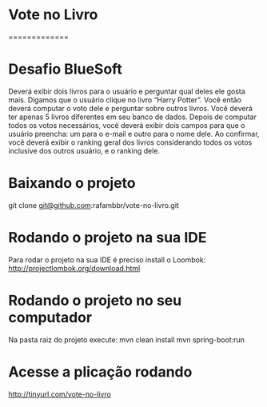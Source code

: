 # Vote no Livro
=============

# Desafio BlueSoft

Deverá exibir dois livros para o usuário e perguntar qual deles ele gosta mais. Digamos que o usuário clique no livro “Harry Potter”. Você então deverá computar o voto dele e perguntar sobre outros livros.  Você deverá ter apenas 5 livros diferentes em seu banco de dados. Depois de computar todos os votos necessários, você deverá exibir dois campos para que o usuário preencha: um para o e-mail e outro para o nome dele. Ao confirmar, você deverá exibir o ranking geral dos livros considerando todos os votos inclusive dos outros usuário, e o ranking dele.

# Baixando o projeto
git clone git@github.com:rafambbr/vote-no-livro.git

# Rodando o projeto na sua IDE
Para rodar o projeto na sua IDE é preciso install o Loombok: 
http://projectlombok.org/download.html

# Rodando o projeto no seu computador
Na pasta raiz do projeto execute:
mvn clean install
mvn spring-boot:run

# Acesse a plicação rodando
http://tinyurl.com/vote-no-livro
